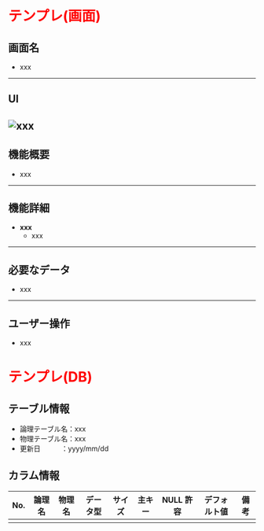 # <font color="red">テンプレ(画面)</font>

## 画面名

-   xxx

---

## UI

## ![xxx](xxx)

## 機能概要

-   xxx

---

## 機能詳細

-   **xxx**
    -   xxx

---

## 必要なデータ

-   xxx

---

## ユーザー操作

-   xxx

# <font color="red">テンプレ(DB)</font>

## テーブル情報

-   論理テーブル名：xxx
-   物理テーブル名：xxx
-   更新日　　　：yyyy/mm/dd

## カラム情報

| No. | 論理名 | 物理名 | データ型 | サイズ | 主キー | NULL 許容 | デフォルト値 | 備考 |
| --- | ------ | ------ | -------- | ------ | ------ | --------- | ------------ | ---- |
|     |        |        |          |        |        |           |              |      |
